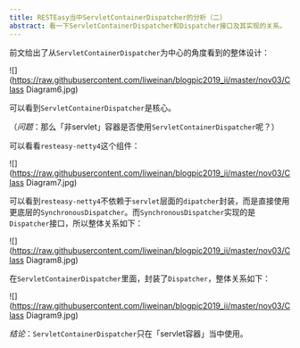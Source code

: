 ```yaml
---
title: RESTEasy当中ServletContainerDispatcher的分析（二）
abstract: 看一下ServletContainerDispatcher和Dispatcher接口及其实现的关系。
---
```




前文给出了从`ServletContainerDispatcher`为中心的角度看到的整体设计：

![](https://raw.githubusercontent.com/liweinan/blogpic2019_ii/master/nov03/Class Diagram6.jpg)

可以看到`ServletContainerDispatcher`是核心。

（*问题*：那么「非servlet」容器是否使用`ServletContainerDispatcher`呢？）

可以看看`resteasy-netty4`这个组件：

![](https://raw.githubusercontent.com/liweinan/blogpic2019_ii/master/nov03/Class Diagram7.jpg)

可以看到`resteasy-netty4`不依赖于`servlet`层面的`dipatcher`封装，而是直接使用更底层的`SynchronousDispatcher`。而`SynchronousDispatcher`实现的是`Dispatcher`接口，所以整体关系如下：

![](https://raw.githubusercontent.com/liweinan/blogpic2019_ii/master/nov03/Class Diagram8.jpg)

在`ServletContainerDispatcher`里面，封装了`Dispatcher`，整体关系如下：

![](https://raw.githubusercontent.com/liweinan/blogpic2019_ii/master/nov03/Class Diagram9.jpg)

*结论*：`ServletContainerDispatcher`只在「servlet容器」当中使用。


